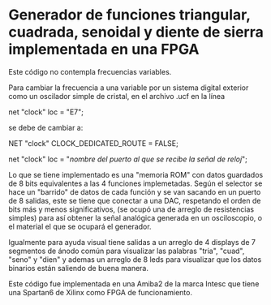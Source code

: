 # Generador de funciones triangular, cuadrada, senoidal y diente de sierra implementada en una FPGA
Este código no contempla frecuencias variables.

Para cambiar la frecuencia a una variable por un sistema digital exterior como un oscilador simple de cristal, en el archivo .ucf en la línea

net "clock" loc = "E7";

se debe de cambiar a:

NET "clock" CLOCK_DEDICATED_ROUTE = FALSE;

net "clock" loc = "*nombre del puerto al que se recibe la señal de reloj*";

Lo que se tiene implementado es una "memoria ROM" con datos guardados de 8 bits equivalentes a las 4 funciones implemetadas.
Según el selector se hace un "barrido" de datos de cada función y se van sacando en un puerto de 8 salidas, este se tiene que conectar a una DAC, respetando el orden de bits más y menos significativos, (se ocupó una de arreglo de resistencias simples) para así obtener la señal analógica generada en un osciloscopio, o el material el que se ocupará el generador.

Igualmente para ayuda visual tiene salidas a un arreglo de 4 displays de 7 segmentos de ánodo común para visualizar las palabras "tria", "cuad", "seno" y "dien" y ademas un arreglo de 8 leds para visualizar que los datos binarios están saliendo de buena manera.

Este código fue implementada en una Amiba2 de la marca Intesc que tiene una Spartan6 de Xilinx como FPGA de funcionamiento.
